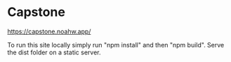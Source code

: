 # Capstone
https://capstone.noahw.app/

To run this site locally simply run "npm install" and then "npm build". Serve the dist folder on a static server.
